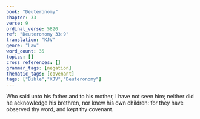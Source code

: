 ```yaml
---
book: "Deuteronomy"
chapter: 33
verse: 9
ordinal_verse: 5820
ref: "Deuteronomy 33:9"
translation: "KJV"
genre: "Law"
word_count: 35
topics: []
cross_references: []
grammar_tags: [negation]
thematic_tags: [covenant]
tags: ["Bible","KJV","Deuteronomy"]
---
```

Who said unto his father and to his mother, I have not seen him; neither did he acknowledge his brethren, nor knew his own children: for they have observed thy word, and kept thy covenant.
